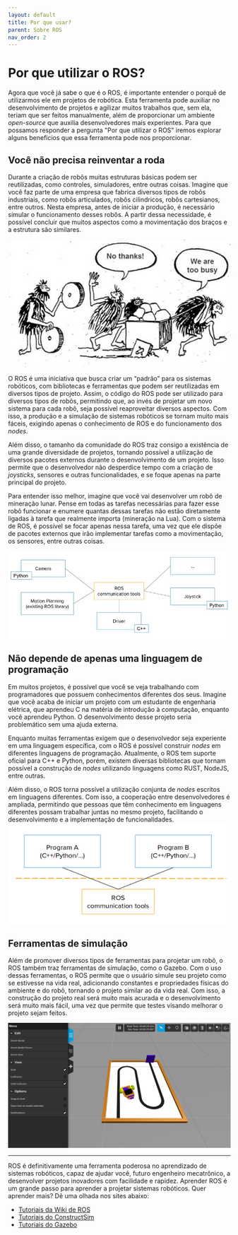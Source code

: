 ```yaml
---
layout: default
title: Por que usar?
parent: Sobre ROS
nav_order: 2
---
```


# Por que utilizar o ROS?

Agora que você já sabe o que é o ROS, é importante entender o porquê de utilizarmos ele em projetos de robótica. Esta ferramenta pode auxiliar no desenvolvimento de projetos e agilizar muitos trabalhos que, sem ela, teriam que ser feitos manualmente, além de proporcionar um ambiente *open-source* que auxilia desenvolvedores mais experientes. Para que possamos responder a pergunta "Por que utilizar o ROS" iremos explorar alguns benefícios que essa ferramenta pode nos proporcionar.

## Você não precisa reinventar a roda

Durante a criação de robôs muitas estruturas básicas podem ser reutilizadas, como controles, simuladores, entre outras coisas. Imagine que você faz parte de uma empresa que fabrica diversos tipos de robôs industriais, como robôs articulados, robôs cilindricos, robôs cartesianos, entre outros. Nesta empresa, antes de iniciar a produção, é necessário simular o funcionamento desses robôs. A partir dessa necessidade, é possível concluir que muitos aspectos como a movimentação dos braços e a estrutura são similares.

![Reinvent the wheel](/assets/img/WhyROS/reinvent_the_wheel.jpg)

O ROS é uma iniciativa que busca criar um “padrão” para os sistemas robóticos, com bibliotecas e ferramentas que podem ser reutilizadas em diversos tipos de projeto. Assim, o código do ROS pode ser utilizado para diversos tipos de robôs, permitindo que, ao invés de projetar um novo sistema para cada robô, seja possível reaproveitar diversos aspectos. Com isso, a produção e a simulação de sistemas robóticos se tornam muito mais fáceis, exigindo apenas o conhecimento de ROS e do funcionamento dos *nodes*.

Além disso, o tamanho da comunidade do ROS traz consigo a existência de uma grande diversidade de projetos, tornando possível a utilização de diversos pacotes externos durante o desenvolvimento de um projeto. Isso permite que o desenvolvedor não desperdice tempo com a criação de *joysticks*, sensores e outras funcionalidades, e se foque apenas na parte principal do projeto.

Para entender isso melhor, imagine que você vai desenvolver um robô de mineração lunar. Pense em todas as tarefas necessárias para fazer esse robô funcionar e enumere quantas dessas tarefas não estão diretamente ligadas à tarefa que realmente importa (mineração na Lua). Com o sistema de ROS, é possível se focar apenas nessa tarefa, uma vez que ele dispõe de pacotes externos que irão implementar tarefas como a movimentação, os sensores, entre outras coisas.

![ROS with libraries](/assets/img/WhyROS/ros_with_libraries.jpg)

## Não depende de apenas uma linguagem de programação

Em muitos projetos, é possível que você se veja trabalhando com programadores que possuem conhecimentos diferentes dos seus. Imagine que você acaba de iniciar um projeto com um estudante de engenharia elétrica, que aprendeu C na matéria de introdução à computação, enquanto você aprendeu Python. O desenvolvimento desse projeto seria problemático sem uma ajuda externa.

Enquanto muitas ferramentas exigem que o desenvolvedor seja experiente em uma linguagem específica, com o ROS é possível construir *nodes* em diferentes linguagens de programação. Atualmente, o ROS tem suporte oficial para C++ e Python, porém, existem diversas bibliotecas que tornam possível a construção de *nodes* utilizando linguagens como RUST, NodeJS, entre outras.

Além disso, o ROS torna possível a utilização conjunta de *nodes* escritos em linguagens diferentes. Com isso, a cooperação entre desenvolvedores é ampliada, permitindo que pessoas que têm conhecimento em linguagens diferentes possam trabalhar juntas no mesmo projeto, facilitando o desenvolvimento e a implementação de funcionalidades.
![ROS multi-language](/assets/img/WhyROS/ros_language_agnostic.png)

## Ferramentas de simulação

Além de promover diversos tipos de ferramentas para projetar um robô, o ROS também traz ferramentas de simulação, como o Gazebo. Com o uso dessas ferramentas, o ROS permite que o usuário simule seu projeto como se estivesse na vida real, adicionando constantes e propriedades físicas do ambiente e do robô, tornando o projeto similar ao da vida real. Com isso, a construção do projeto real será muito mais acurada e o desenvolvimento será muito mais fácil, uma vez que permite que testes visando melhorar o projeto sejam feitos.

![Gazebo Simulation](/assets/img/WhyROS/gazebo_simulation.png)
___

ROS é definitivamente uma ferramenta poderosa no aprendizado de sistemas robóticos, capaz de ajudar você, futuro engenheiro mecatrônico, a desenvolver projetos inovadores com facilidade e rapidez. Aprender ROS é um grande passo para aprender a projetar sistemas robóticos. Quer aprender mais? Dê uma olhada nos sites abaixo:

* [Tutoriais da Wiki de ROS](http://wiki.ros.org/ROS/Tutorials)
* [Tutoriais do ConstructSim](https://www.theconstructsim.com/category/ros-tutorials)
* [Tutoriais do Gazebo](http://gazebosim.org/tutorials)
